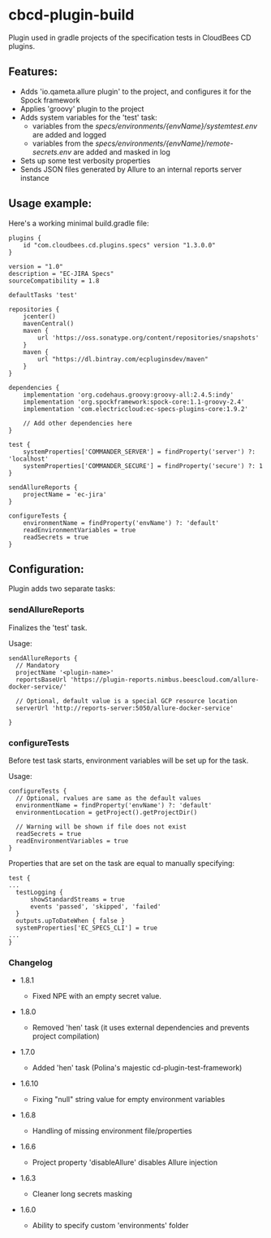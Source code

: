 # cbcd-plugin-build

Plugin used in gradle projects of the specification tests in CloudBees CD plugins.

## Features:
 - Adds 'io.qameta.allure plugin' to the project, and configures it for the Spock framework
 - Applies 'groovy' plugin to the project
 - Adds system variables for the 'test' task:
    - variables from the *specs/environments/{envName}/systemtest.env* are added and logged
    - variables from the *specs/environments/{envName}/remote-secrets.env* are added and masked in log
 - Sets up some test verbosity properties
 - Sends JSON files generated by Allure to an internal reports server instance
 
## Usage example:

Here's a working minimal build.gradle file:
```
plugins {
    id "com.cloudbees.cd.plugins.specs" version "1.3.0.0"
}

version = "1.0"
description = "EC-JIRA Specs"
sourceCompatibility = 1.8

defaultTasks 'test'

repositories {
    jcenter()
    mavenCentral()
    maven {
        url 'https://oss.sonatype.org/content/repositories/snapshots'
    }
    maven {
        url "https://dl.bintray.com/ecpluginsdev/maven"
    }
}

dependencies {
    implementation 'org.codehaus.groovy:groovy-all:2.4.5:indy'
    implementation 'org.spockframework:spock-core:1.1-groovy-2.4'
    implementation 'com.electriccloud:ec-specs-plugins-core:1.9.2'
    
    // Add other dependencies here
}

test {
    systemProperties['COMMANDER_SERVER'] = findProperty('server') ?: 'localhost'
    systemProperties['COMMANDER_SECURE'] = findProperty('secure') ?: 1
}

sendAllureReports {
    projectName = 'ec-jira'
}

configureTests {
    environmentName = findProperty('envName') ?: 'default'
    readEnvironmentVariables = true
    readSecrets = true
}
```
 
## Configuration:

Plugin adds two separate tasks:

### sendAllureReports
Finalizes the 'test' task.

Usage:
```
sendAllureReports {
  // Mandatory
  projectName '<plugin-name>'
  reportsBaseUrl 'https://plugin-reports.nimbus.beescloud.com/allure-docker-service/'
  
  // Optional, default value is a special GCP resource location
  serverUrl 'http://reports-server:5050/allure-docker-service'

}
``` 

### configureTests
Before test task starts, environment variables will be set up for the task. 

Usage:
```
configureTests {
  // Optional, rvalues are same as the default values
  environmentName = findProperty('envName') ?: 'default'
  environmentLocation = getProject().getProjectDir()
  
  // Warning will be shown if file does not exist
  readSecrets = true
  readEnvironmentVariables = true
}
``` 

Properties that are set on the task are equal to manually specifying:
```
test {
...
  testLogging {
      showStandardStreams = true
      events 'passed', 'skipped', 'failed'
  }
  outputs.upToDateWhen { false }
  systemProperties['EC_SPECS_CLI'] = true
...
}
```


### Changelog

- 1.8.1
  - Fixed NPE with an empty secret value.

- 1.8.0
  - Removed 'hen' task (it uses external dependencies and prevents project compilation)
  
- 1.7.0
  - Added 'hen' task (Polina's majestic cd-plugin-test-framework)

- 1.6.10
  - Fixing "null" string value for empty environment variables

- 1.6.8
  - Handling of missing environment file/properties

- 1.6.6
  - Project property 'disableAllure' disables Allure injection

- 1.6.3 
  - Cleaner long secrets masking
  
- 1.6.0
  - Ability to specify custom 'environments' folder